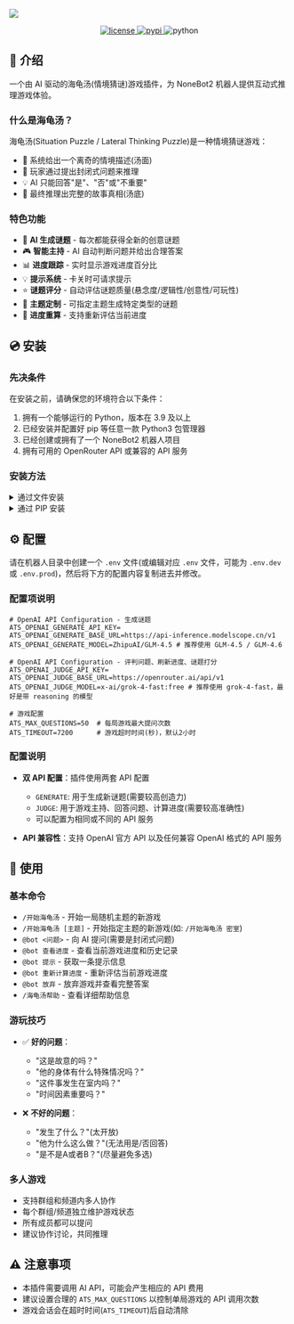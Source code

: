![](https://socialify.git.ci/xxtg666/nonebot-plugin-ai-turtle-soup/image?description=1&forks=1&issues=1&language=1&logo=https://raw.githubusercontent.com/xxtg666/nonebot-plugin-ai-turtle-soup/main/docs/nbp_logo.png&name=1&owner=1&pulls=1&stargazers=1&theme=Light)

<div align="center">

<a href="./LICENSE">
    <img src="https://img.shields.io/github/license/xxtg666/nonebot-plugin-ai-turtle-soup.svg?style=for-the-badge" alt="license">
</a>

<a href="https://pypi.python.org/pypi/nonebot-plugin-ai-turtle-soup">
    <img src="https://img.shields.io/pypi/v/nonebot-plugin-ai-turtle-soup.svg?style=for-the-badge" alt="pypi">
</a>

<img src="https://img.shields.io/badge/python-3.9+-blue.svg?style=for-the-badge" alt="python">

</div>

## 📖 介绍

一个由 AI 驱动的海龟汤(情境猜谜)游戏插件，为 NoneBot2 机器人提供互动式推理游戏体验。

### 什么是海龟汤？

海龟汤(Situation Puzzle / Lateral Thinking Puzzle)是一种情境猜谜游戏：
- 🧩 系统给出一个离奇的情境描述(汤面)
- 🤔 玩家通过提出封闭式问题来推理
- 💡 AI 只能回答"是"、"否"或"不重要"
- 🎯 最终推理出完整的故事真相(汤底)

### 特色功能

- 🤖 **AI 生成谜题** - 每次都能获得全新的创意谜题
- 🎮 **智能主持** - AI 自动判断问题并给出合理答案
- 📊 **进度跟踪** - 实时显示游戏进度百分比
- 💡 **提示系统** - 卡关时可请求提示
- ⭐ **谜题评分** - 自动评估谜题质量(悬念度/逻辑性/创意性/可玩性)
- 🎨 **主题定制** - 可指定主题生成特定类型的谜题
- 🔄 **进度重算** - 支持重新评估当前进度

## 💿 安装

### 先决条件

在安装之前，请确保您的环境符合以下条件：

1. 拥有一个能够运行的 Python，版本在 3.9 及以上
2. 已经安装并配置好 pip 等任意一款 Python3 包管理器
3. 已经创建或拥有了一个 NoneBot2 机器人项目
4. 拥有可用的 OpenRouter API 或兼容的 API 服务

### 安装方法

<details>
<summary>通过文件安装</summary>

1. 在您的 `pyproject.toml` 中配置一个插件目录
```toml
plugin_dirs = ["src/plugins"]
```
> 您需要确保此目录存在，下文将使用 `插件目录` 代指此目录。

2. [下载本仓库](https://github.com/xxtg666/nonebot-plugin-ai-turtle-soup/archive/refs/heads/main.zip)

3. 将 `src` 文件夹中的 `nonebot_plugin_ai_turtle_soup` 文件夹解压到插件目录

4. 安装依赖
> 进入 `requirements.txt` 同目录下执行
```bash
pip install -r requirements.txt
```

</details>

<details>
<summary>通过 PIP 安装</summary>

1. 使用 pip 安装插件
```bash
pip install nonebot-plugin-ai-turtle-soup
```

2. 修改 `pyproject.toml` 在 `plugins` 中添加 `nonebot_plugin_ai_turtle_soup`

</details>

## ⚙️ 配置

请在机器人目录中创建一个 `.env` 文件(或编辑对应 `.env` 文件，可能为 `.env.dev` 或 `.env.prod`)，然后将下方的配置内容复制进去并修改。

### 配置项说明

```env
# OpenAI API Configuration - 生成谜题
ATS_OPENAI_GENERATE_API_KEY=
ATS_OPENAI_GENERATE_BASE_URL=https://api-inference.modelscope.cn/v1
ATS_OPENAI_GENERATE_MODEL=ZhipuAI/GLM-4.5 # 推荐使用 GLM-4.5 / GLM-4.6

# OpenAI API Configuration - 评判问题、刷新进度、谜题打分
ATS_OPENAI_JUDGE_API_KEY=
ATS_OPENAI_JUDGE_BASE_URL=https://openrouter.ai/api/v1
ATS_OPENAI_JUDGE_MODEL=x-ai/grok-4-fast:free # 推荐使用 grok-4-fast，最好是带 reasoning 的模型

# 游戏配置
ATS_MAX_QUESTIONS=50  # 每局游戏最大提问次数
ATS_TIMEOUT=7200      # 游戏超时时间(秒)，默认2小时
```

### 配置说明

- **双 API 配置**：插件使用两套 API 配置
  - `GENERATE`: 用于生成新谜题(需要较高创造力)
  - `JUDGE`: 用于游戏主持、回答问题、计算进度(需要较高准确性)
  - 可以配置为相同或不同的 API 服务
  
- **API 兼容性**：支持 OpenAI 官方 API 以及任何兼容 OpenAI 格式的 API 服务

## 🎉 使用

### 基本命令

- `/开始海龟汤` - 开始一局随机主题的新游戏
- `/开始海龟汤 [主题]` - 开始指定主题的新游戏(如: `/开始海龟汤 密室`)
- `@bot <问题>` - 向 AI 提问(需要是封闭式问题)
- `@bot 查看进度` - 查看当前游戏进度和历史记录
- `@bot 提示` - 获取一条提示信息
- `@bot 重新计算进度` - 重新评估当前游戏进度
- `@bot 放弃` - 放弃游戏并查看完整答案
- `/海龟汤帮助` - 查看详细帮助信息

### 游玩技巧

- ✅ **好的问题**：
  - "这是故意的吗？"
  - "他的身体有什么特殊情况吗？"
  - "这件事发生在室内吗？"
  - "时间因素重要吗？"

- ❌ **不好的问题**：
  - "发生了什么？"(太开放)
  - "他为什么这么做？"(无法用是/否回答)
  - "是不是A或者B？"(尽量避免多选)

### 多人游戏

- 支持群组和频道内多人协作
- 每个群组/频道独立维护游戏状态
- 所有成员都可以提问
- 建议协作讨论，共同推理

## ⚠️ 注意事项

- 本插件需要调用 AI API，可能会产生相应的 API 费用
- 建议设置合理的 `ATS_MAX_QUESTIONS` 以控制单局游戏的 API 调用次数
- 游戏会话会在超时时间(`ATS_TIMEOUT`)后自动清除
